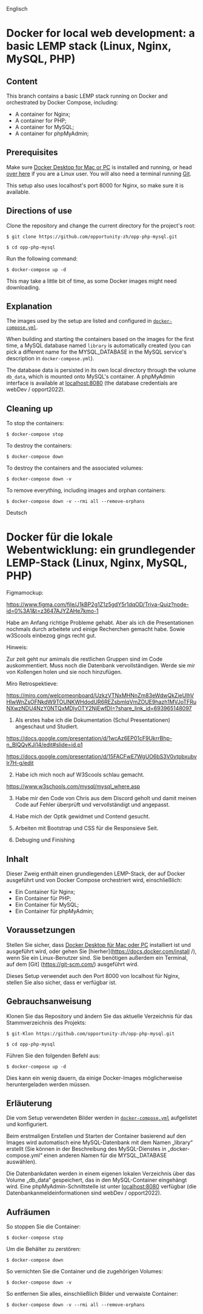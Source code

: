 Englisch
# Docker for local web development: a basic LEMP stack (Linux, Nginx, MySQL, PHP)

## Content

This branch contains a basic LEMP stack running on Docker and orchestrated by Docker Compose, including:

- A container for Nginx;
- A container for PHP;
- A container for MySQL;
- A container for phpMyAdmin;

## Prerequisites

Make sure [Docker Desktop for Mac or PC](https://www.docker.com/products/docker-desktop) is installed and running, or head [over here](https://docs.docker.com/install/) if you are a Linux user. You will also need a terminal running [Git](https://git-scm.com/).

This setup also uses localhost's port 8000 for Nginx, so make sure it is available.

## Directions of use

Clone the repository and change the current directory for the project's root:

```
$ git clone https://github.com/opportunity-zh/opp-php-mysql.git

$ cd opp-php-mysql
```

Run the following command:

```
$ docker-compose up -d
```

This may take a little bit of time, as some Docker images might need downloading.

## Explanation

The images used by the setup are listed and configured in [`docker-compose.yml`](https://github.com/opportunity-zh/opp-php-mysql/docker-compose.yml).

When building and starting the containers based on the images for the first time, a MySQL database named `library` is automatically created (you can pick a different name for the MYSQL_DATABASE in the MySQL service's description in `docker-compose.yml`).

The database data is persisted in its own local directory through the volume `db_data`, which is mounted onto MySQL's container. A phpMyAdmin interface is available at [localhost:8080](http://localhost:8080) (the database credentials are webDev / opport2022).

## Cleaning up

To stop the containers:

```
$ docker-compose stop
```

To destroy the containers:

```
$ docker-compose down
```

To destroy the containers and the associated volumes:

```
$ docker-compose down -v
```

To remove everything, including images and orphan containers:

```
$ docker-compose down -v --rmi all --remove-orphans
```
Deutsch




# Docker für die lokale Webentwicklung: ein grundlegender LEMP-Stack (Linux, Nginx, MySQL, PHP)

Figmamockup:

https://www.figma.com/file/J1kBP2g1Z1z5gdY5r1dqOD/Triva-Quiz?node-id=0%3A1&t=z3647AJYZAHe7kmo-1

Habe am Anfang richtige Probleme gehabt. Aber als ich die Presentationen nochmals durch arbeitete und einige Recherchen gemacht habe. Sowie w3Scools einbezog gings recht gut.

Hinweis:

Zur zeit geht nur amimals die restlichen Gruppen sind im Code auskommentiert.
Muss noch die Datenbank vervollständigen. Werde sie mir von Kollengen holen und sie noch hinzufügen.

Miro Retrospektieve:

https://miro.com/welcomeonboard/UzkzVTNxMHNnZm83eWdwQkZieUlhVHlwWnZsOFNkdW9TOUNKWHdodUR6REZsbmlqVmZOUE9hazh1MVJoTFRuNXwzNDU4NzY0NTQxMDIyOTY2NjEwfDI=?share_link_id=693965148097

1. Als erstes habe ich die Dokumentation (Schul Presentationen) angeschaut und Studiert.

https://docs.google.com/presentation/d/1wcAz6EP01cF9UkrrBhp-n_BlQQyKJi14/edit#slide=id.p1

https://docs.google.com/presentation/d/15FACFwE7WgUO6bS3V0vtpbxubvlr7H-g/edit

2. Habe ich mich noch auf W3Scools schlau gemacht.

https://www.w3schools.com/mysql/mysql_where.asp

3. Habe mir den Code von Chris aus dem Discord geholt und damit meinen Code auf Fehler überprüft und vervollständigt und angepasst.

4. Habe mich der Optik gewidmet und Contend gesucht.

5. Arbeiten mit Bootstrap und CSS für die Responsieve Seit.

6. Debuging und Finishing







## Inhalt

Dieser Zweig enthält einen grundlegenden LEMP-Stack, der auf Docker ausgeführt und von Docker Compose orchestriert wird, einschließlich:

- Ein Container für Nginx;
- Ein Container für PHP;
- Ein Container für MySQL;
- Ein Container für phpMyAdmin;

## Voraussetzungen

Stellen Sie sicher, dass [Docker Desktop für Mac oder PC](https://www.docker.com/products/docker-desktop) installiert ist und ausgeführt wird, oder gehen Sie [hierher](https://docs.docker.com/install /), wenn Sie ein Linux-Benutzer sind. Sie benötigen außerdem ein Terminal, auf dem [Git] (https://git-scm.com/) ausgeführt wird.

Dieses Setup verwendet auch den Port 8000 von localhost für Nginx, stellen Sie also sicher, dass er verfügbar ist.

## Gebrauchsanweisung

Klonen Sie das Repository und ändern Sie das aktuelle Verzeichnis für das Stammverzeichnis des Projekts:

```
$ git-Klon https://github.com/opportunity-zh/opp-php-mysql.git

$ cd opp-php-mysql
```

Führen Sie den folgenden Befehl aus:

```
$ docker-compose up -d
```

Dies kann ein wenig dauern, da einige Docker-Images möglicherweise heruntergeladen werden müssen.

## Erläuterung

Die vom Setup verwendeten Bilder werden in [`docker-compose.yml`](https://github.com/opportunity-zh/opp-php-mysql/docker-compose.yml) aufgelistet und konfiguriert.

Beim erstmaligen Erstellen und Starten der Container basierend auf den Images wird automatisch eine MySQL-Datenbank mit dem Namen „library“ erstellt (Sie können in der Beschreibung des MySQL-Dienstes in „docker-compose.yml“ einen anderen Namen für die MYSQL_DATABASE auswählen).

Die Datenbankdaten werden in einem eigenen lokalen Verzeichnis über das Volume „db_data“ gespeichert, das in den MySQL-Container eingehängt wird. Eine phpMyAdmin-Schnittstelle ist unter [localhost:8080](http://localhost:8080) verfügbar (die Datenbankanmeldeinformationen sind webDev / opport2022).

## Aufräumen

So stoppen Sie die Container:

```
$ docker-compose stop
```

Um die Behälter zu zerstören:

```
$ docker-compose down
```

So vernichten Sie die Container und die zugehörigen Volumes:

```
$ docker-compose down -v
```

So entfernen Sie alles, einschließlich Bilder und verwaiste Container:

```
$ docker-compose down -v --rmi all --remove-orphans
```